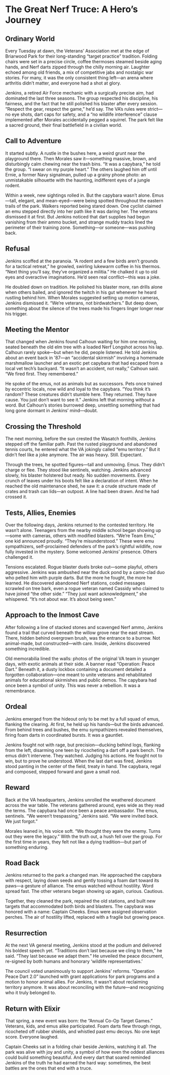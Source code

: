 # The Great Nerf Truce: A Hero’s Journey

## Ordinary World  
Every Tuesday at dawn, the Veterans’ Association met at the edge of Briarwood Park for their long-standing “target practice” tradition. Folding chairs were set in a precise circle, coffee thermoses steamed beside aging hands, and Nerf darts zipped through the chilly morning air. Laughter echoed among old friends, a mix of competitive jabs and nostalgic war stories. For many, it was the only consistent thing left—an arena where arthritis didn’t matter, and everyone had a shot at glory.

Jenkins, a retired Air Force mechanic with a surgically precise aim, had dominated the last three seasons. The group respected his discipline, his fairness, and the fact that he still polished his blaster after every session. “Respect the gear, respect the game,” he’d say. The VA’s rules were strict—no eye shots, dart caps for safety, and a “no wildlife interference” clause implemented after Morales accidentally pegged a squirrel. The park felt like a sacred ground, their final battlefield in a civilian world.

## Call to Adventure  
It started subtly. A rustle in the bushes here, a weird grunt near the playground there. Then Morales saw it—something massive, brown, and disturbingly calm chewing near the trash bins. “It was a capybara,” he told the group. “I swear on my purple heart.” The others laughed him off until Ernie, a former Navy signalman, pulled up a grainy phone photo: an unmistakable silhouette with the haunting, indifferent eyes of a jungle rodent.

Within a week, new sightings rolled in. But the capybara wasn’t alone. Emus—tall, elegant, and mean-eyed—were being spotted throughout the eastern trails of the park. Walkers reported being stared down. One cyclist claimed an emu stepped directly into her path like it was daring her. The veterans dismissed it at first. But Jenkins noticed that dart supplies had begun vanishing from their ammo bucket, and strange muddy tracks lined the perimeter of their training zone. Something—or someone—was pushing back.

## Refusal  
Jenkins scoffed at the paranoia. “A rodent and a few birds aren’t grounds for a tactical retreat,” he growled, swirling lukewarm coffee in his thermos. “Next thing you’ll say, they’ve organized a militia.” He chalked it up to old eyes and overactive imaginations. He’d seen real conflict—this was a joke.

He doubled down on tradition. He polished his blaster more, ran drills alone when others bailed, and ignored the twitch in his gut whenever he heard rustling behind him. When Morales suggested setting up motion cameras, Jenkins dismissed it. “We’re veterans, not birdwatchers.” But deep down, something about the silence of the trees made his fingers linger longer near his trigger.

## Meeting the Mentor  
That changed when Jenkins found Calhoun waiting for him one morning, seated beneath the old elm tree with a loaded Nerf Longshot across his lap. Calhoun rarely spoke—but when he did, people listened. He told Jenkins about an event back in '87—an “accidental skirmish” involving a homemade marshmallow launcher and an exotic pet capybara that had escaped from a local vet tech’s backyard. “It wasn’t an accident, not really,” Calhoun said. “We fired first. They remembered.”

He spoke of the emus, not as animals but as successors. Pets once trained by eccentric locals, now wild and loyal to the capybara. “You think it’s random? These creatures didn’t stumble here. They returned. They have cause. You just don’t want to see it.” Jenkins left that morning without a word. But Calhoun’s stories burrowed deep, unsettling something that had long gone dormant in Jenkins’ mind—doubt.

## Crossing the Threshold  
The next morning, before the sun crested the Wasatch foothills, Jenkins stepped off the familiar path. Past the rusted playground and abandoned tennis courts, he entered what the VA jokingly called “emu territory.” But it didn’t feel like a joke anymore. The air was heavy. Still. Expectant.

Through the trees, he spotted figures—tall and unmoving. Emus. They didn’t charge or flee. They stood like sentinels, watching. Jenkins advanced slowly, his blaster holstered but ready. No sudden movements. Every crunch of leaves under his boots felt like a declaration of intent. When he reached the old maintenance shed, he saw it: a crude structure made of crates and trash can lids—an outpost. A line had been drawn. And he had crossed it.

## Tests, Allies, Enemies  
Over the following days, Jenkins returned to the contested territory. He wasn’t alone. Teenagers from the nearby middle school began showing up—some with cameras, others with modified blasters. “We’re Team Emu,” one kid announced proudly. “They’re misunderstood.” These were emu sympathizers, self-proclaimed defenders of the park’s rightful wildlife, now fully invested in the mystery. Some welcomed Jenkins’ presence. Others challenged it.

Tensions escalated. Rogue blaster duels broke out—some playful, others aggressive. Jenkins was ambushed near the duck pond by a camo-clad duo who pelted him with purple darts. But the more he fought, the more he learned. He discovered abandoned Nerf stations, coded messages scrawled on tree bark, even a rogue veteran named Cassidy who claimed to have joined “the other side.” “They just want acknowledgment,” she whispered. “It’s not about war. It’s about being seen.”

## Approach to the Inmost Cave  
After following a line of stacked stones and scavenged Nerf ammo, Jenkins found a trail that curved beneath the willow grove near the east stream. There, hidden behind overgrown brush, was the entrance to a burrow. Not animal-made, but constructed—with care. Inside, Jenkins discovered something incredible.

Old memorabilia lined the walls: photos of the original VA team in younger days, with exotic animals at their side. A banner read “Operation: Peace Dart.” Beneath it, a dusty lockbox containing a document detailed a forgotten collaboration—one meant to unite veterans and rehabilitated animals for educational skirmishes and public demos. The capybara had once been a symbol of unity. This was never a rebellion. It was a remembrance.

## Ordeal  
Jenkins emerged from the hideout only to be met by a full squad of emus, flanking the clearing. At first, he held up his hands—but the birds advanced. From behind trees and bushes, the emu sympathizers revealed themselves, firing foam darts in coordinated bursts. It was a gauntlet.

Jenkins fought not with rage, but precision—ducking behind logs, flanking from the left, disarming one teen by ricocheting a dart off a park bench. The emus didn’t intervene. They watched. Judging his actions. He fought not to win, but to prove he understood. When the last dart was fired, Jenkins stood panting in the center of the field, treaty in hand. The capybara, regal and composed, stepped forward and gave a small nod.

## Reward  
Back at the VA headquarters, Jenkins unrolled the weathered document across the war table. The veterans gathered around, eyes wide as they read the terms. The capybara had once been a peace ambassador. The emus, sentinels. “We weren’t trespassing,” Jenkins said. “We were invited back. We just forgot.”

Morales leaned in, his voice soft. “We thought they were the enemy. Turns out they were the legacy.” With the truth out, a hush fell over the group. For the first time in years, they felt not like a dying tradition—but part of something enduring.

## Road Back  
Jenkins returned to the park a changed man. He approached the capybara with respect, laying down seeds and gently tossing a foam dart toward its paws—a gesture of alliance. The emus watched without hostility. Word spread fast. The other veterans began showing up again, curious. Cautious.

Together, they cleaned the park, repaired the old stations, and built new targets that accommodated both birds and blasters. The capybara was honored with a name: Captain Cheeks. Emus were assigned observation perches. The air of hostility lifted, replaced with a fragile but growing peace.

## Resurrection  
At the next VA general meeting, Jenkins stood at the podium and delivered his boldest speech yet. “Traditions don’t last because we cling to them,” he said. “They last because we adapt them.” He unveiled the peace document, re-signed by both humans and honorary ‘wildlife representatives.’

The council voted unanimously to support Jenkins’ reforms. “Operation Peace Dart 2.0” launched with grant applications for park programs and a motion to honor animal allies. For Jenkins, it wasn’t about reclaiming territory anymore. It was about reconciling with the future—and recognizing who it truly belonged to.

## Return with Elixir  
That spring, a new event was born: the “Annual Co-Op Target Games.” Veterans, kids, and emus alike participated. Foam darts flew through rings, ricocheted off rubber shields, and whistled past emu decoys. No one kept score. Everyone laughed.

Captain Cheeks sat in a folding chair beside Jenkins, watching it all. The park was alive with joy and unity, a symbol of how even the oddest alliances could build something beautiful. And every dart that soared reminded Jenkins of the truth he had earned the hard way: sometimes, the best battles are the ones that end with a truce.